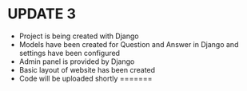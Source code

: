 
# UPDATE 3
- Project is being created with Django 
- Models have been created for Question and Answer in Django and settings have been configured 
- Admin panel is  provided by Django
- Basic layout of website has been created 
- Code will be uploaded shortly
=======



 


